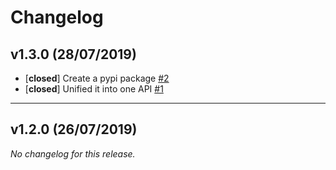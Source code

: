 # Changelog

## v1.3.0 (28/07/2019)
- [**closed**] Create a pypi package [#2](https://github.com/KnowledgeCaptureAndDiscovery/wings-client/issues/2)
- [**closed**] Unified it into one API  [#1](https://github.com/KnowledgeCaptureAndDiscovery/wings-client/issues/1)

---

## v1.2.0 (26/07/2019)
*No changelog for this release.*
